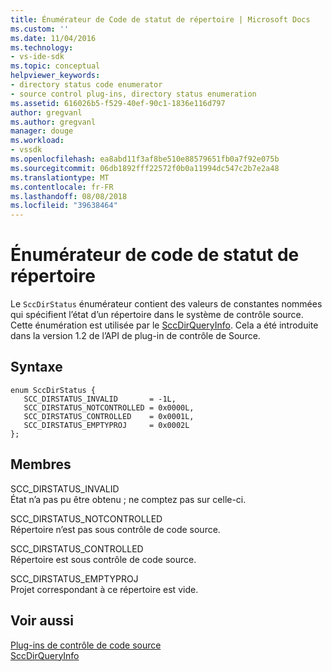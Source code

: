 ```yaml
---
title: Énumérateur de Code de statut de répertoire | Microsoft Docs
ms.custom: ''
ms.date: 11/04/2016
ms.technology:
- vs-ide-sdk
ms.topic: conceptual
helpviewer_keywords:
- directory status code enumerator
- source control plug-ins, directory status enumeration
ms.assetid: 616026b5-f529-40ef-90c1-1836e116d797
author: gregvanl
ms.author: gregvanl
manager: douge
ms.workload:
- vssdk
ms.openlocfilehash: ea8abd11f3af8be510e88579651fb0a7f92e075b
ms.sourcegitcommit: 06db1892fff22572f0b0a11994dc547c2b7e2a48
ms.translationtype: MT
ms.contentlocale: fr-FR
ms.lasthandoff: 08/08/2018
ms.locfileid: "39638464"
---
```

# <a name="directory-status-code-enumerator"></a>Énumérateur de code de statut de répertoire
Le `SccDirStatus` énumérateur contient des valeurs de constantes nommées qui spécifient l’état d’un répertoire dans le système de contrôle source. Cette énumération est utilisée par le [SccDirQueryInfo](../extensibility/sccdirqueryinfo-function.md). Cela a été introduite dans la version 1.2 de l’API de plug-in de contrôle de Source.  
  
## <a name="syntax"></a>Syntaxe  
  
```  
enum SccDirStatus {  
   SCC_DIRSTATUS_INVALID       = -1L,  
   SCC_DIRSTATUS_NOTCONTROLLED = 0x0000L,  
   SCC_DIRSTATUS_CONTROLLED    = 0x0001L,  
   SCC_DIRSTATUS_EMPTYPROJ     = 0x0002L  
};  
```  
  
## <a name="members"></a>Membres  
 SCC_DIRSTATUS_INVALID  
 État n’a pas pu être obtenu ; ne comptez pas sur celle-ci.  
  
 SCC_DIRSTATUS_NOTCONTROLLED  
 Répertoire n’est pas sous contrôle de code source.  
  
 SCC_DIRSTATUS_CONTROLLED  
 Répertoire est sous contrôle de code source.  
  
 SCC_DIRSTATUS_EMPTYPROJ  
 Projet correspondant à ce répertoire est vide.  
  
## <a name="see-also"></a>Voir aussi  
 [Plug-ins de contrôle de code source](../extensibility/source-control-plug-ins.md)   
 [SccDirQueryInfo](../extensibility/sccdirqueryinfo-function.md)